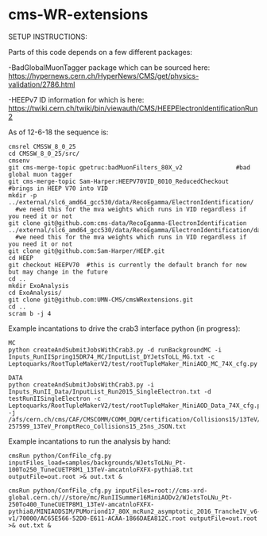 # cms-WR-extensions

SETUP INSTRUCTIONS:

Parts of this code depends on a few different packages:

-BadGlobalMuonTagger package which can be sourced here:
https://hypernews.cern.ch/HyperNews/CMS/get/physics-validation/2786.html

-HEEPv7 ID information for which is here:
https://twiki.cern.ch/twiki/bin/viewauth/CMS/HEEPElectronIdentificationRun2

As of 12-6-18 the sequence is:
```
cmsrel CMSSW_8_0_25
cd CMSSW_8_0_25/src/
cmsenv
git cms-merge-topic gpetruc:badMuonFilters_80X_v2               #bad global muon tagger
git cms-merge-topic Sam-Harper:HEEPV70VID_8010_ReducedCheckout  #brings in HEEP V70 into VID
mkdir -p ../external/slc6_amd64_gcc530/data/RecoEgamma/ElectronIdentification/ 
  #we need this for the mva weights which runs in VID regardless if you need it or not
git clone git@github.com:cms-data/RecoEgamma-ElectronIdentification ../external/slc6_amd64_gcc530/data/RecoEgamma/ElectronIdentification/data 
  #we need this for the mva weights which runs in VID regardless if you need it or not
git clone git@github.com:Sam-Harper/HEEP.git 
cd HEEP
git checkout HEEPV70  #this is currently the default branch for now but may change in the future
cd ..
mkdir ExoAnalysis
cd ExoAnalysis/
git clone git@github.com:UMN-CMS/cmsWRextensions.git
cd ..
scram b -j 4
```

Example incantations to drive the crab3 interface python (in progress):
```
MC
python createAndSubmitJobsWithCrab3.py -d runBackgroundMC -i Inputs_RunIISpring15DR74_MC/InputList_DYJetsToLL_MG.txt -c Leptoquarks/RootTupleMakerV2/test/rootTupleMaker_MiniAOD_MC_74X_cfg.py

DATA
python createAndSubmitJobsWithCrab3.py -i Inputs_RunII_Data/InputList_Run2015_SingleElectron.txt -d testRunIISingleElectron -c Leptoquarks/RootTupleMakerV2/test/rootTupleMaker_MiniAOD_Data_74X_cfg.py -j  /afs/cern.ch/cms/CAF/CMSCOMM/COMM_DQM/certification/Collisions15/13TeV/Cert_246908-257599_13TeV_PromptReco_Collisions15_25ns_JSON.txt
```
Example incantations to run the analysis by hand:
```
cmsRun python/ConfFile_cfg.py inputFiles_load=samples/backgrounds/WJetsToLNu_Pt-100To250_TuneCUETP8M1_13TeV-amcatnloFXFX-pythia8.txt outputFile=out.root >& out.txt &

cmsRun python/ConfFile_cfg.py inputFiles=root://cms-xrd-global.cern.ch///store/mc/RunIISummer16MiniAODv2/WJetsToLNu_Pt-250To400_TuneCUETP8M1_13TeV-amcatnloFXFX-pythia8/MINIAODSIM/PUMoriond17_80X_mcRun2_asymptotic_2016_TrancheIV_v6-v1/70000/AC65E566-52D0-E611-ACAA-1866DAEA812C.root outputFile=out.root >& out.txt &
```
